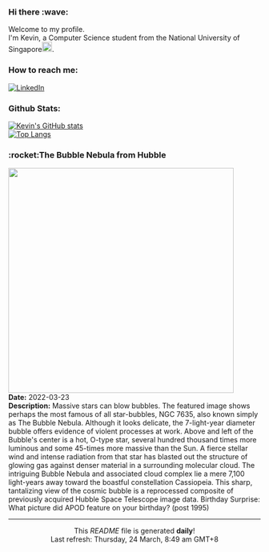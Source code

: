 <h3>Hi there :wave:</h3>

Welcome to my profile.   
I'm Kevin, a Computer Science student from the National University of Singapore<img src="https://img.icons8.com/color/96/000000/singapore-circular.png" width="20px"/>.</p>

<h3>How to reach me: </h3>
<a href="https://www.linkedin.com/in/kevin-foong/"><img alt="LinkedIn" src="https://img.shields.io/badge/linkedin-%230077B5.svg?&style=for-the-badge&logo=linkedin&logoColor=white" /></a> 

<h3>Github Stats: </h3> 

[![Kevin's GitHub stats](https://github-readme-stats.vercel.app/api?username=kevin9foong&theme=tokyonight)](https://github.com/anuraghazra/github-readme-stats) <br/>
[![Top Langs](https://github-readme-stats.vercel.app/api/top-langs/?username=kevin9foong&layout=compact&theme=tokyonight)](https://github.com/anuraghazra/github-readme-stats)

<h3>:rocket:The Bubble Nebula from Hubble</h3> 
<img width="450" src="https:&#x2F;&#x2F;apod.nasa.gov&#x2F;apod&#x2F;image&#x2F;2203&#x2F;Bubble_HubbleOzsarac_1952.jpg" /><br/>
<b>Date:</b> 2022-03-23<br/>
<b>Description:</b> Massive stars can blow bubbles.  The featured image shows perhaps the most famous of all star-bubbles, NGC 7635, also known simply as The Bubble Nebula. Although it looks delicate, the 7-light-year diameter bubble offers evidence of violent processes at work. Above and left of the Bubble&#39;s center is a hot, O-type star, several hundred thousand times more luminous and some 45-times more massive than the Sun. A fierce stellar wind and intense radiation from that star has blasted out the structure of glowing gas against denser material in a surrounding molecular cloud. The intriguing Bubble Nebula and associated cloud complex lie a mere 7,100 light-years away toward the boastful constellation Cassiopeia. This sharp, tantalizing view of the cosmic bubble is a reprocessed composite of previously acquired Hubble Space Telescope image data.   Birthday Surprise: What picture did APOD feature on your birthday? (post 1995)<br/>

------------
<p align="center">This <i>README</i> file is generated <b>daily</b>!</br>
Last refresh: Thursday, 24 March, 8:49 am GMT+8<br />